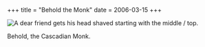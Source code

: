 +++
title = "Behold the Monk"
date = 2006-03-15
+++

![A dear friend gets his head shaved starting with the middle / top.](http://www.aphoenix.ca/photoblog/photos/BeholdTheMonk.jpg)

Behold, the Cascadian Monk.
